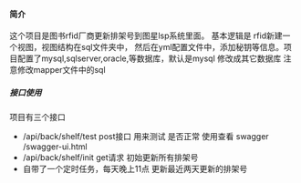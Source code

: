 #### 简介
这个项目是图书rfid厂商更新排架号到图星lsp系统里面。 基本逻辑是 rfid新建一个视图，视图结构在sql文件夹中，
然后在yml配置文件中，添加秘钥等信息。项目配置了mysql,sqlserver,oracle,等数据库，默认是mysql 修改成其它数据库
注意修改mapper文件中的sql
##### 接口使用
项目有三个接口
* /api/back/shelf/test  post接口 用来测试 是否正常  使用查看 swagger  /swagger-ui.html
* /api/back/shelf/init  get请求 初始更新所有排架号
* 自带了一个定时任务，每天晚上11点  更新最近两天更新的排架号